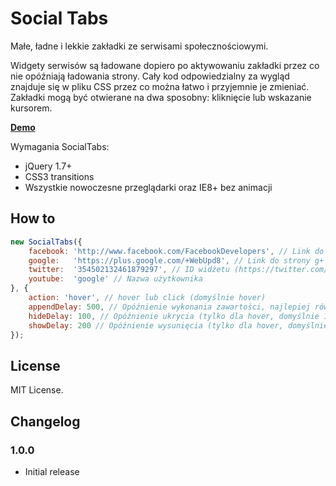 # Social Tabs

Małe, ładne i lekkie zakładki ze serwisami społecznościowymi.

Widgety serwisów są ładowane dopiero po aktywowaniu zakładki przez co nie opóźniają ładowania strony. Cały kod odpowiedzialny za wygląd znajduje się w pliku CSS przez co można łatwo i przyjemnie je zmieniać. Zakładki mogą być otwierane na dwa sposobny: kliknięcie lub wskazanie kursorem.

**[Demo](http://9px.pl/Projects/SocialTabs)**

Wymagania SocialTabs:

- jQuery 1.7+
- CSS3 transitions
- Wszystkie nowoczesne przeglądarki oraz IE8+ bez animacji

## How to
```js
new SocialTabs({
	facebook: 'http://www.facebook.com/FacebookDevelopers', // Link do fanpage
	google:   'https://plus.google.com/+WebUpd8', // Link do strony g+
	twitter:  '354502132461879297', // ID widżetu (https://twitter.com/settings/widgets/new/user)
	youtube:  'google' // Nazwa użytkownika
}, {
	action: 'hover', // hover lub click (domyślnie hover)
	appendDelay: 500, // Opóźnienie wykonania zawartości, najlepiej równe czasowi animacji (domyślnie 500)
	hideDelay: 100, // Opóźnienie ukrycia (tylko dla hover, domyślnie 100)
	showDelay: 200 // Opóźnienie wysunięcia (tylko dla hover, domyślnie 200)
});
```

## License
MIT License.


## Changelog

### 1.0.0
- Initial release